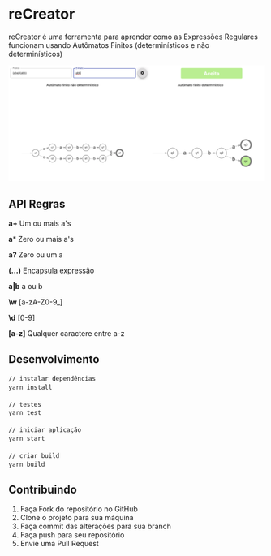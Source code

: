 # reCreator
reCreator é uma ferramenta para aprender como as Expressões Regulares funcionam usando
Autômatos Finitos (determinísticos e não determinísticos)

![screenshot](images/screen.png)

## API Regras

**a+**    Um ou mais a's

**a***    Zero ou mais a's

**a?**    Zero ou um a

**(...)** Encapsula expressão

**a|b**   a ou b

**\w**    [a-zA-Z0-9_]

**\d**    [0-9]

**[a-z]** Qualquer caractere entre a-z

## Desenvolvimento
```bash
// instalar dependências
yarn install

// testes
yarn test

// iniciar aplicação
yarn start

// criar build
yarn build
```

## Contribuindo

1. Faça Fork do repositório no GitHub
2. Clone o projeto para sua máquina
3. Faça commit das alterações para sua branch
4. Faça push para seu repositório
5. Envie uma Pull Request
